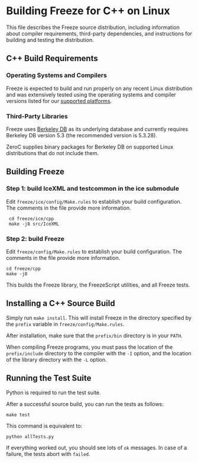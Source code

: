 # Building Freeze for C++ on Linux

This file describes the Freeze source distribution, including information about
compiler requirements, third-party dependencies, and instructions for building
and testing the distribution.

## C++ Build Requirements

### Operating Systems and Compilers

Freeze is expected to build and run properly on any recent Linux distribution
and was extensively tested using the operating systems and compiler versions 
listed for our [supported platforms][1].

### Third-Party Libraries

Freeze uses [Berkeley DB][2] as its underlying database and currently requires
Berkeley DB version 5.3 (the recommended version is 5.3.28).

ZeroC supplies binary packages for Berkeley DB on supported Linux
distributions that do not include them.

## Building Freeze

### Step 1: build IceXML and testcommon in the ice submodule

Edit `freeze/ice/config/Make.rules` to establish your build configuration.
The comments in the file provide more information.
```
 cd freeze/ice/cpp
 make -j8 src/IceXML
 ```

### Step 2: build Freeze

Edit `freeze/config/Make.rules` to establish your build configuration.
The comments in the file provide more information.
```
cd freeze/cpp
make -j8
```

This builds the Freeze library, the FreezeScript utilities, and all Freeze
tests.

## Installing a C++ Source Build

Simply run `make install`. This will install Freeze in the directory specified
by the `prefix` variable in `freeze/config/Make.rules`.

After installation, make sure that the `prefix/bin` directory is in your `PATH`.

When compiling Freeze programs, you must pass the location of the
`prefix/include` directory to the compiler with the `-I` option, and the
location of the library directory with the `-L` option.

## Running the Test Suite

Python is required to run the test suite.

After a successful source build, you can run the tests as follows:
```
make test
```

This command is equivalent to:
```
python allTests.py
```

If everything worked out, you should see lots of `ok` messages. In case of a
failure, the tests abort with `failed`.

[1]: https://doc.zeroc.com/display/Freeze37/Supported+Platforms+for+Freeze+3.7.0
[2]: http://www.oracle.com/us/products/database/berkeley-db/overview/index.htm
